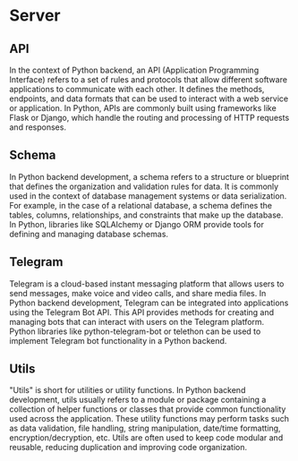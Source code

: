 # Server

## API
In the context of Python backend, an API (Application Programming Interface) refers to a set of rules and protocols that allow different software applications to communicate with each other. It defines the methods, endpoints, and data formats that can be used to interact with a web service or application. In Python, APIs are commonly built using frameworks like Flask or Django, which handle the routing and processing of HTTP requests and responses.

## Schema
In Python backend development, a schema refers to a structure or blueprint that defines the organization and validation rules for data. It is commonly used in the context of database management systems or data serialization. For example, in the case of a relational database, a schema defines the tables, columns, relationships, and constraints that make up the database. In Python, libraries like SQLAlchemy or Django ORM provide tools for defining and managing database schemas.

## Telegram
Telegram is a cloud-based instant messaging platform that allows users to send messages, make voice and video calls, and share media files. In Python backend development, Telegram can be integrated into applications using the Telegram Bot API. This API provides methods for creating and managing bots that can interact with users on the Telegram platform. Python libraries like python-telegram-bot or telethon can be used to implement Telegram bot functionality in a Python backend.

## Utils
"Utils" is short for utilities or utility functions. In Python backend development, utils usually refers to a module or package containing a collection of helper functions or classes that provide common functionality used across the application. These utility functions may perform tasks such as data validation, file handling, string manipulation, date/time formatting, encryption/decryption, etc. Utils are often used to keep code modular and reusable, reducing duplication and improving code organization.